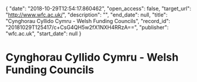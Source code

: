 {
  "date": "2018-10-29T12:54:17.860462", 
  "open_access": false, 
  "target_url": "http://www.wfc.ac.uk/", 
  "description": "", 
  "end_date": null, 
  "title": "Cynghorau Cyllido Cymru - Welsh Funding Councils", 
  "record_id": "20181029T125417/c+CsG4QH5w2fX1NXH4RRzA==", 
  "publisher": "wfc.ac.uk", 
  "start_date": null
}

# Cynghorau Cyllido Cymru - Welsh Funding Councils

